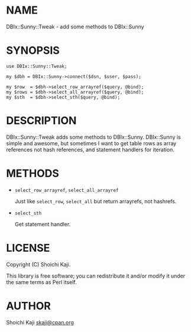 # NAME

DBIx::Sunny::Tweak - add some methods to DBIx::Sunny

# SYNOPSIS

    use DBIx::Sunny::Tweak;

    my $dbh = DBIx::Sunny->connect($dsn, $user, $pass);

    my $row  = $dbh->select_row_arrayref($query, @bind);
    my $rows = $dbh->select_all_arrayref($query, @bind);
    my $sth  = $dbh->select_sth($query, @bind);

# DESCRIPTION

DBIx::Sunny::Tweak adds some methods to DBIx::Sunny.
DBIx::Sunny is simple and awesome,
but sometimes I want to get table rows as
array references not hash references,
and statement handlers for iteration.

# METHODS

- `select_row_arrayref`, `select_all_arrayref`

    Just like `select_row`, `select_all` but return arrayrefs, not hashrefs.

- `select_sth`

    Get statement handler.

# LICENSE

Copyright (C) Shoichi Kaji.

This library is free software; you can redistribute it and/or modify
it under the same terms as Perl itself.

# AUTHOR

Shoichi Kaji <skaji@cpan.org>
